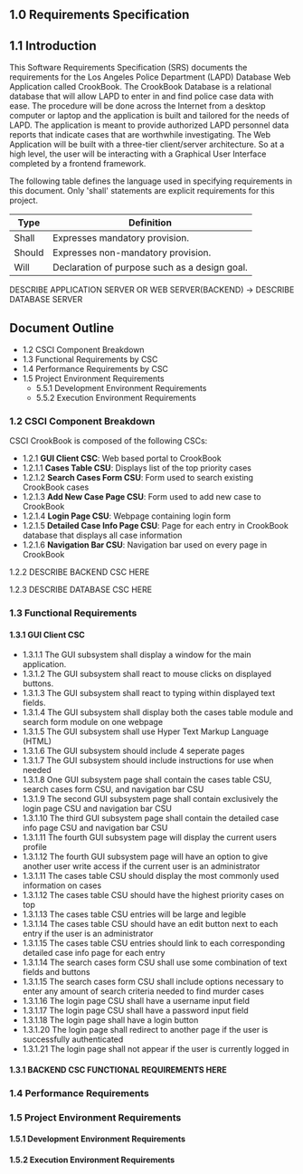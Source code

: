 ## 1.0	Requirements Specification

## 1.1	Introduction
This Software Requirements Specification (SRS) documents the requirements for the Los Angeles Police Department (LAPD) Database Web Application called
CrookBook. The CrookBook Database is a relational database that will allow LAPD
to enter in and find police case data with ease. The procedure will be done across the Internet from a desktop computer or laptop and the application is built and tailored for the needs of LAPD. The application is meant to provide authorized LAPD personnel data reports that indicate cases that are worthwhile investigating. The Web Application will be built with a three-tier client/server architecture. So at a high level, the user will be interacting with a Graphical User Interface completed by a frontend framework. 

The following table defines the language used in specifying requirements in this document. Only 'shall' statements are explicit requirements for this project.

| Type   | Definition                                    |
|--------|-----------------------------------------------|
| Shall  | Expresses mandatory provision.                |
| Should | Expresses non-mandatory provision.            |
| Will   | Declaration of purpose such as a design goal. |

DESCRIBE APPLICATION SERVER OR WEB SERVER(BACKEND) -> DESCRIBE DATABASE SERVER

## Document Outline
- 1.2	CSCI Component Breakdown
- 1.3	Functional Requirements by CSC
- 1.4	Performance Requirements by CSC
- 1.5	Project Environment Requirements
	- 5.5.1	Development Environment Requirements
	- 5.5.2	Execution Environment Requirements

### 1.2 	CSCI Component Breakdown
CSCI CrookBook is composed of the following CSCs:

- 1.2.1		**GUI Client CSC**:  Web based portal to CrookBook
- 1.2.1.1	**Cases Table CSU**: Displays list of the top priority cases
- 1.2.1.2	**Search Cases Form CSU**: Form used to search existing CrookBook cases
- 1.2.1.3	**Add New Case Page CSU**: Form used to add new case to CrookBook
- 1.2.1.4	**Login Page CSU**: Webpage containing login form
- 1.2.1.5	**Detailed Case Info Page CSU**: Page for each entry in CrookBook database that displays all case information
- 1.2.1.6	**Navigation Bar CSU**: Navigation bar used on every page in CrookBook

1.2.2		DESCRIBE BACKEND CSC HERE

1.2.3		DESCRIBE DATABASE CSC HERE
### 1.3	Functional Requirements
#### 1.3.1  GUI Client CSC
- 1.3.1.1 The GUI subsystem shall display a window for the main application.
- 1.3.1.2 The GUI subsystem shall react to mouse clicks on displayed buttons.
- 1.3.1.3 The GUI subsystem shall react to typing within displayed text fields.
- 1.3.1.4 The GUI subsystem shall display both the cases table module and search form module on one webpage
- 1.3.1.5 The GUI subsystem shall use Hyper Text Markup Language (HTML)
- 1.3.1.6 The GUI subsystem should include 4 seperate pages
- 1.3.1.7 The GUI subsystem should include instructions for use when needed
- 1.3.1.8 One GUI subsystem page shall contain the cases table CSU, search cases form CSU, and navigation bar CSU
- 1.3.1.9 The second GUI subsystem page shall contain exclusively the login page CSU and navigation bar CSU
- 1.3.1.10 The third GUI subsystem page shall contain the detailed case info page CSU and navigation bar CSU
- 1.3.1.11 The fourth GUI subsystem page will display the current users profile
- 1.3.1.12 The fourth GUI subsystem page will have an option to give another user write access if the current user is an administrator
- 1.3.1.11 The cases table CSU should display the most commonly used information on cases
- 1.3.1.12 The cases table CSU should have the highest priority cases on top
- 1.3.1.13 The cases table CSU entries will be large and legible
- 1.3.1.14 The cases table CSU should have an edit button next to each entry if the user is an administrator
- 1.3.1.15 The cases table CSU entries should link to each corresponding detailed case info page for each entry
- 1.3.1.14 The search cases form CSU shall use some combination of text fields and buttons
- 1.3.1.15 The search cases form CSU shall include options necessary to enter any amount of search criteria needed to find murder cases
- 1.3.1.16 The login page CSU shall have a username input field
- 1.3.1.17 The login page CSU shall have a password input field
- 1.3.1.18 The login page shall have a login button
- 1.3.1.20 The login page shall redirect to another page if the user is successfully authenticated
- 1.3.1.21 The login page shall not appear if the user is currently logged in
#### 1.3.1  BACKEND CSC FUNCTIONAL REQUIREMENTS HERE


### 1.4	Performance Requirements

### 1.5	Project Environment Requirements

#### 1.5.1	Development Environment Requirements

#### 1.5.2	Execution Environment Requirements
